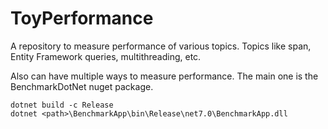 # ToyPerformance

A repository to measure performance of various topics. Topics like span, Entity Framework queries, multithreading, etc.

Also can have multiple ways to measure performance. The main one is the BenchmarkDotNet nuget package.

```
dotnet build -c Release 
dotnet <path>\BenchmarkApp\bin\Release\net7.0\BenchmarkApp.dll
```